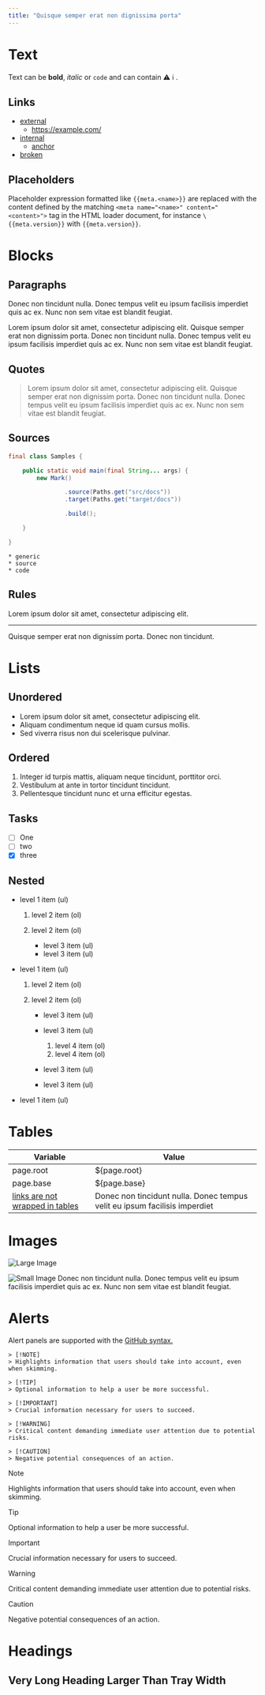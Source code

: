 ```yaml
---
title: "Quisque semper erat non dignissima porta"
---
```


# Text

Text can be **bold**, _italic_ or `code` and can contain :warning: :information_source: .

## Links

- [external](https://example.com/)
    - https://example.com/
- [internal](.)
    - [anchor](#tables)
- [broken](broken.md)

## Placeholders

Placeholder expression formatted like `{{meta.<name>}}` are replaced with the content defined by the
matching `<meta name="<name>" content="<content>">` tag in the HTML loader document, for instance
`\{{meta.version}}` with `{{meta.version}}`.

# Blocks

## Paragraphs

Donec non tincidunt nulla. Donec tempus velit eu ipsum facilisis imperdiet quis ac ex. Nunc non sem vitae est blandit
feugiat.

Lorem ipsum dolor sit amet, consectetur adipiscing elit. Quisque semper erat non dignissim porta. Donec non tincidunt
nulla. Donec tempus velit eu ipsum facilisis imperdiet quis ac ex. Nunc non sem vitae est blandit feugiat.

## Quotes

> Lorem ipsum dolor sit amet, consectetur adipiscing elit. Quisque semper erat non dignissim porta. Donec non tincidunt
> nulla. Donec tempus velit eu ipsum facilisis imperdiet quis ac ex. Nunc non sem vitae est blandit feugiat.

## Sources

```java
final class Samples {

    public static void main(final String... args) {
        new Mark()

                .source(Paths.get("src/docs"))
                .target(Paths.get("target/docs"))

                .build();

    }

}
```

```
* generic
* source
* code
```

## Rules

Lorem ipsum dolor sit amet, consectetur adipiscing elit.

---
Quisque semper erat non dignissim porta. Donec non tincidunt.

# Lists

## Unordered

- Lorem ipsum dolor sit amet, consectetur adipiscing elit.
- Aliquam condimentum neque id quam cursus mollis.
- Sed viverra risus non dui scelerisque pulvinar.

## Ordered

1. Integer id turpis mattis, aliquam neque tincidunt, porttitor orci.
2. Vestibulum at ante in tortor tincidunt tincidunt.
3. Pellentesque tincidunt nunc et urna efficitur egestas.

## Tasks

- [ ] One
- [ ] two
- [x] three

## Nested

- level 1 item (ul)

    1. level 2 item (ol)
    1. level 2 item (ol)

        - level 3 item (ul)
        - level 3 item (ul)

- level 1 item (ul)

    1. level 2 item (ol)
    1. level 2 item (ol)

        - level 3 item (ul)
        - level 3 item (ul)

            1. level 4 item (ol)
            1. level 4 item (ol)

        - level 3 item (ul)
        - level 3 item (ul)

- level 1 item (ul)

# Tables

| Variable                            | Value                                                                      |
|-------------------------------------|----------------------------------------------------------------------------|
| page.root                           | ${page.root}                                                               |
| page.base                           | ${page.base}                                                               |
| [links are not wrapped in tables]() | Donec non tincidunt nulla. Donec tempus velit eu ipsum facilisis imperdiet |

# Images

![Large Image](images/large.svg#75)

![Small Image](images/small.svg#right) Donec non tincidunt nulla. Donec tempus velit eu ipsum facilisis imperdiet quis
ac ex. Nunc non sem vitae est blandit feugiat.

# Alerts

Alert panels are supported with
the [GitHub syntax.](https://github.com/orgs/community/discussions/16925#discussion-4085374)

```mardown
> [!NOTE]  
> Highlights information that users should take into account, even when skimming.

> [!TIP]
> Optional information to help a user be more successful.

> [!IMPORTANT]  
> Crucial information necessary for users to succeed.

> [!WARNING]  
> Critical content demanding immediate user attention due to potential risks.

> [!CAUTION]
> Negative potential consequences of an action.
```

> [!NOTE]  
> Highlights information that users should take into account, even when skimming.

> [!TIP]
> Optional information to help a user be more successful.

> [!IMPORTANT]  
> Crucial information necessary for users to succeed.

> [!WARNING]  
> Critical content demanding immediate user attention due to potential risks.

> [!CAUTION]
> Negative potential consequences of an action.

# Headings

## Very Long Heading Larger Than Tray Width